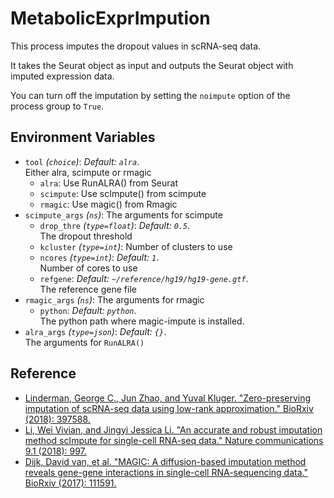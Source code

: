 # MetabolicExprImpution

This process imputes the dropout values in scRNA-seq data.

It takes the Seurat object as input and outputs the Seurat object with
imputed expression data.<br />

You can turn off the imputation by setting the `noimpute` option
of the process group to `True`.<br />

## Environment Variables

- `tool` *(`choice`)*: *Default: `alra`*. <br />
    Either alra, scimpute or rmagic
    - `alra`:
        Use RunALRA() from Seurat
    - `scimpute`:
        Use scImpute() from scimpute
    - `rmagic`:
        Use magic() from Rmagic
- `scimpute_args` *(`ns`)*:
    The arguments for scimpute
    - `drop_thre` *(`type=float`)*: *Default: `0.5`*. <br />
        The dropout threshold
    - `kcluster` *(`type=int`)*:
        Number of clusters to use
    - `ncores` *(`type=int`)*: *Default: `1`*. <br />
        Number of cores to use
    - `refgene`: *Default: `~/reference/hg19/hg19-gene.gtf`*. <br />
        The reference gene file
- `rmagic_args` *(`ns`)*:
    The arguments for rmagic
    - `python`: *Default: `python`*. <br />
        The python path where magic-impute is installed.<br />
- `alra_args` *(`type=json`)*: *Default: `{}`*. <br />
    The arguments for `RunALRA()`

## Reference

- [Linderman, George C., Jun Zhao, and Yuval Kluger. "Zero-preserving imputation of scRNA-seq data using low-rank approximation." BioRxiv (2018): 397588.](https://www.nature.com/articles/s41467-021-27729-z)
- [Li, Wei Vivian, and Jingyi Jessica Li. "An accurate and robust imputation method scImpute for single-cell RNA-seq data." Nature communications 9.1 (2018): 997.](https://www.nature.com/articles/s41467-018-03405-7)
- [Dijk, David van, et al. "MAGIC: A diffusion-based imputation method reveals gene-gene interactions in single-cell RNA-sequencing data." BioRxiv (2017): 111591.](https://www.cell.com/cell/abstract/S0092-8674(18)30724-4)

